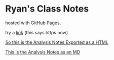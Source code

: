 # Ryan's Class Notes 

hosted with GitHub Pages,

try a [link](https://www.google.com) (this says https now)

[So this is the Analysis Notes Exported as a HTML](https://ryangreenup.github.io/analysisnoteshtmlex.html)

[This is the Analysis Notes as an MD](ryangreenup.github.io/analysisnotesmdex.md)
